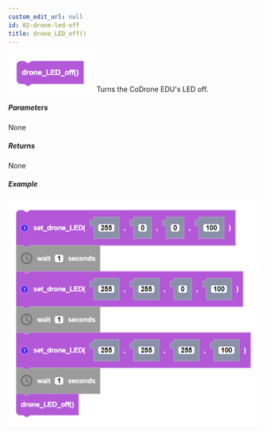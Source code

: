 ```yaml
---
custom_edit_url: null
id: 02-drone-led-off
title: drone_LED_off()
---
```


![drone led off block image](drone_led_off.PNG)
Turns the CoDrone EDU's LED off.

##### Parameters

None

##### Returns

None

##### Example

![drone led off example](drone_led_off_example.PNG)

